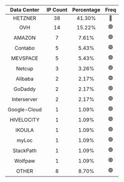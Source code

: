 | Data Center | IP Count | Percentage | Freq |
|:------------:|:--------:|:-----------:|:-----:|
| HETZNER | 38 | 41.30% | 🔴 |
| OVH | 14 | 15.22% | 🟢 |
| AMAZON | 7 | 7.61% | 🟢 |
| Contabo | 5 | 5.43% | 🟢 |
| MEVSPACE | 5 | 5.43% | 🟢 |
| Netcup | 3 | 3.26% | 🟢 |
| Alibaba | 2 | 2.17% | 🟢 |
| GoDaddy | 2 | 2.17% | 🟢 |
| Interserver | 2 | 2.17% | 🟢 |
| Google-Cloud | 1 | 1.09% | 🟢 |
| HIVELOCITY | 1 | 1.09% | 🟢 |
| IKOULA | 1 | 1.09% | 🟢 |
| myLoc | 1 | 1.09% | 🟢 |
| StackPath | 1 | 1.09% | 🟢 |
| Wolfpaw | 1 | 1.09% | 🟢 |
| OTHER | 8 | 8.70% | 🟢 |